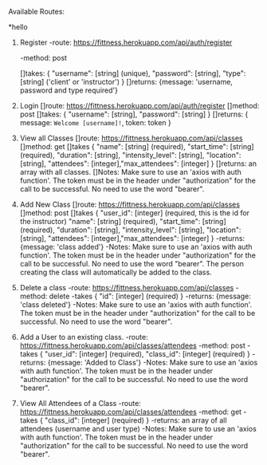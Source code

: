 Available Routes:

*hello



1. Register
    -route: https://fittness.herokuapp.com/api/auth/register

    -method: post
    
    []takes: {
            "username": [string] (unique),
            "password": [string],
            "type": [string] ('client' or 'instructor')
            }
    []returns: {message: 'username, password and type     required'}
2. Login
    []route: https://fittness.herokuapp.com/api/auth/register
    []method: post
    []takes: {
            "username": [string], 
            "password": [string]
            }
    []returns: {
              message: `Welcome [username]!`,
              token: token
              }
3. View all Classes
    []route: https://fittness.herokuapp.com/api/classes
    []method: get
    []takes {
            "name": [string] (required),
            "start_time": [string] (required),
            "duration": [string],
            "intensity_level": [string],
            "location": [string],
            "attendees": [integer],"max_attendees": [integer]
           }
     []returns: an array with all classes.
     []Notes: Make sure to use an 'axios with auth function'. The token must be in the header under "authorization" for the call to be successful. No need to use the word "bearer".
4. Add New Class
    []route: https://fittness.herokuapp.com/api/classes
    []method: post
    []takes {
            "user_id": [integer] (required, this is the id for the instructor)
            "name": [string] (required),
            "start_time": [string] (required),
            "duration": [string],
            "intensity_level": [string],
            "location": [string],
            "attendees": [integer],"max_attendees": [integer]
           }
     -returns: {message: 'class added'}
     -Notes: Make sure to use an 'axios with auth function'. The token must be in the header under "authorization" for the call to be successful. No need to use the word "bearer". The person creating the class will automatically be added to the class. 
4. Delete a class
    -route: https://fittness.herokuapp.com/api/classes
    -method: delete
    -takes {
            "id": [integer] (required)
           }
     -returns: {message: 'class deleted'}
     -Notes: Make sure to use an 'axios with auth function'. The token must be in the header under "authorization" for the call to be successful. No need to use the word "bearer".
5. Add a User to an existing class.
    -route: https://fittness.herokuapp.com/api/classes/attendees
    -method: post
    -takes {
            "user_id": [integer] (required),
            "class_id": [integer] (required)
           }
     -returns: {message: 'Added to Class'}
     -Notes: Make sure to use an 'axios with auth function'. The token must be in the header under "authorization" for the call to be successful. No need to use the word "bearer".
6. View All Attendees of a Class
    -route: https://fittness.herokuapp.com/api/classes/attendees
    -method: get
    -takes {
            "class_id": [integer] (required)
           }
     -returns: an array of all attendees (username and user type)
     -Notes: Make sure to use an 'axios with auth function'. The token must be in the header under "authorization" for the call to be successful. No need to use the word "bearer".
    
